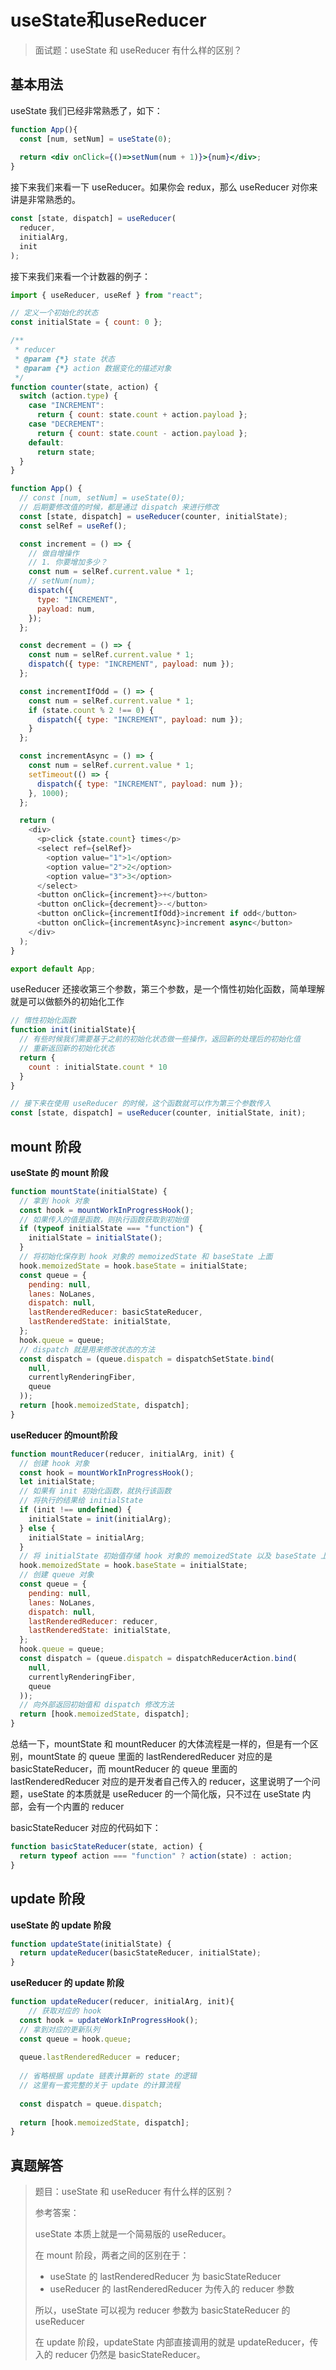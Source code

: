 # useState和useReducer

> 面试题：useState 和 useReducer 有什么样的区别？



## 基本用法

useState 我们已经非常熟悉了，如下：

```jsx
function App(){
  const [num, setNum] = useState(0);
  
  return <div onClick={()=>setNum(num + 1)}>{num}</div>;
}
```

接下来我们来看一下 useReducer。如果你会 redux，那么 useReducer 对你来讲是非常熟悉的。

```js
const [state, dispatch] = useReducer(
  reducer,	
  initialArg,	
  init	
);
```

接下来我们来看一个计数器的例子：

```js
import { useReducer, useRef } from "react";

// 定义一个初始化的状态
const initialState = { count: 0 };

/**
 * reducer
 * @param {*} state 状态
 * @param {*} action 数据变化的描述对象
 */
function counter(state, action) {
  switch (action.type) {
    case "INCREMENT":
      return { count: state.count + action.payload };
    case "DECREMENT":
      return { count: state.count - action.payload };
    default:
      return state;
  }
}

function App() {
  // const [num, setNum] = useState(0);
  // 后期要修改值的时候，都是通过 dispatch 来进行修改
  const [state, dispatch] = useReducer(counter, initialState);
  const selRef = useRef();

  const increment = () => {
    // 做自增操作
    // 1. 你要增加多少？
    const num = selRef.current.value * 1;
    // setNum(num);
    dispatch({
      type: "INCREMENT",
      payload: num,
    });
  };

  const decrement = () => {
    const num = selRef.current.value * 1;
    dispatch({ type: "INCREMENT", payload: num });
  };

  const incrementIfOdd = () => {
    const num = selRef.current.value * 1;
    if (state.count % 2 !== 0) {
      dispatch({ type: "INCREMENT", payload: num });
    }
  };

  const incrementAsync = () => {
    const num = selRef.current.value * 1;
    setTimeout(() => {
      dispatch({ type: "INCREMENT", payload: num });
    }, 1000);
  };

  return (
    <div>
      <p>click {state.count} times</p>
      <select ref={selRef}>
        <option value="1">1</option>
        <option value="2">2</option>
        <option value="3">3</option>
      </select>
      <button onClick={increment}>+</button>
      <button onClick={decrement}>-</button>
      <button onClick={incrementIfOdd}>increment if odd</button>
      <button onClick={incrementAsync}>increment async</button>
    </div>
  );
}

export default App;
```

useReducer 还接收第三个参数，第三个参数，是一个惰性初始化函数，简单理解就是可以做额外的初始化工作

```js
// 惰性初始化函数
function init(initialState){
  // 有些时候我们需要基于之前的初始化状态做一些操作，返回新的处理后的初始化值
  // 重新返回新的初始化状态
  return {
    count : initialState.count * 10
  }
}

// 接下来在使用 useReducer 的时候，这个函数就可以作为第三个参数传入
const [state, dispatch] = useReducer(counter, initialState, init);
```



## mount 阶段

**useState 的 mount 阶段**

```js
function mountState(initialState) {
  // 拿到 hook 对象
  const hook = mountWorkInProgressHook();
  // 如果传入的值是函数，则执行函数获取到初始值
  if (typeof initialState === "function") {
    initialState = initialState();
  }
  // 将初始化保存到 hook 对象的 memoizedState 和 baseState 上面
  hook.memoizedState = hook.baseState = initialState;
  const queue = {
    pending: null,
    lanes: NoLanes,
    dispatch: null,
    lastRenderedReducer: basicStateReducer,
    lastRenderedState: initialState,
  };
  hook.queue = queue;
  // dispatch 就是用来修改状态的方法
  const dispatch = (queue.dispatch = dispatchSetState.bind(
    null,
    currentlyRenderingFiber,
    queue
  ));
  return [hook.memoizedState, dispatch];
}
```

**useReducer 的mount阶段**

```js
function mountReducer(reducer, initialArg, init) {
  // 创建 hook 对象
  const hook = mountWorkInProgressHook();
  let initialState;
  // 如果有 init 初始化函数，就执行该函数
  // 将执行的结果给 initialState
  if (init !== undefined) {
    initialState = init(initialArg);
  } else {
    initialState = initialArg;
  }
  // 将 initialState 初始值存储 hook 对象的 memoizedState 以及 baseState 上面
  hook.memoizedState = hook.baseState = initialState;
  // 创建 queue 对象
  const queue = {
    pending: null,
    lanes: NoLanes,
    dispatch: null,
    lastRenderedReducer: reducer,
    lastRenderedState: initialState,
  };
  hook.queue = queue;
  const dispatch = (queue.dispatch = dispatchReducerAction.bind(
    null,
    currentlyRenderingFiber,
    queue
  ));
  // 向外部返回初始值和 dispatch 修改方法
  return [hook.memoizedState, dispatch];
}
```

总结一下，mountState 和 mountReducer 的大体流程是一样的，但是有一个区别，mountState 的 queue 里面的 lastRenderedReducer 对应的是 basicStateReducer，而 mountReducer 的 queue 里面的 lastRenderedReducer 对应的是开发者自己传入的 reducer，这里说明了一个问题，useState 的本质就是 useReducer 的一个简化版，只不过在 useState 内部，会有一个内置的 reducer

basicStateReducer 对应的代码如下：

```js
function basicStateReducer(state, action) {
  return typeof action === "function" ? action(state) : action;
}
```



## update 阶段

**useState 的 update 阶段**

```js
function updateState(initialState) {
  return updateReducer(basicStateReducer, initialState);
}
```



**useReducer 的 update 阶段**

```js
function updateReducer(reducer, initialArg, init){
	// 获取对应的 hook
  const hook = updateWorkInProgressHook();
  // 拿到对应的更新队列
  const queue = hook.queue;
  
  queue.lastRenderedReducer = reducer;
  
  // 省略根据 update 链表计算新的 state 的逻辑
  // 这里有一套完整的关于 update 的计算流程
  
  const dispatch = queue.dispatch;
  
  return [hook.memoizedState, dispatch];
}
```



## 真题解答

>题目：useState 和 useReducer 有什么样的区别？
>
>参考答案：
>
>useState 本质上就是一个简易版的 useReducer。
>
>在 mount 阶段，两者之间的区别在于：
>
>- useState 的 lastRenderedReducer 为 basicStateReducer
>- useReducer 的 lastRenderedReducer 为传入的 reducer 参数
>
>所以，useState 可以视为 reducer 参数为 basicStateReducer 的 useReducer
>
>在 update 阶段，updateState 内部直接调用的就是 updateReducer，传入的 reducer 仍然是 basicStateReducer。
